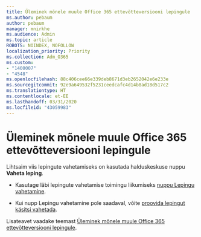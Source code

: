 ```yaml
---
title: Üleminek mõnele muule Office 365 ettevõtteversiooni lepingule
ms.author: pebaum
author: pebaum
manager: mnirkhe
ms.audience: Admin
ms.topic: article
ROBOTS: NOINDEX, NOFOLLOW
localization_priority: Priority
ms.collection: Adm_O365
ms.custom:
- "1400007"
- "4548"
ms.openlocfilehash: 88c406cee66e339deb8671d3eb2652042e6e233e
ms.sourcegitcommit: 92e9a649532f5231ceedcafc4d14b8ad18d517c2
ms.translationtype: HT
ms.contentlocale: et-EE
ms.lasthandoff: 03/31/2020
ms.locfileid: "43059983"
---
```

# <a name="switch-to-a-different-office-365-for-business-plan"></a>Üleminek mõnele muule Office 365 ettevõtteversiooni lepingule

Lihtsaim viis lepingute vahetamiseks on kasutada halduskeskuse nuppu **Vaheta leping**.

- Kasutage läbi lepingute vahetamise toimingu liikumiseks [nuppu Lepingu vahetamine](https://docs.microsoft.com/microsoft-365/commerce/subscriptions/switch-to-a-different-plan?view=o365-worldwide#use-the-switch-plans-button). 

- Kui nupp Lepingu vahetamine pole saadaval, võite [proovida lepingut käsitsi vahetada](https://docs.microsoft.com/microsoft-365/commerce/subscriptions/switch-to-a-different-plan?view=o365-worldwide#the-switch-plans-button-isnt-there). 

Lisateavet vaadake teemast [Üleminek mõnele muule Office 365 ettevõtteversiooni lepingule](https://docs.microsoft.com/microsoft-365/commerce/subscriptions/switch-to-a-different-plan?view=o365-worldwide).
